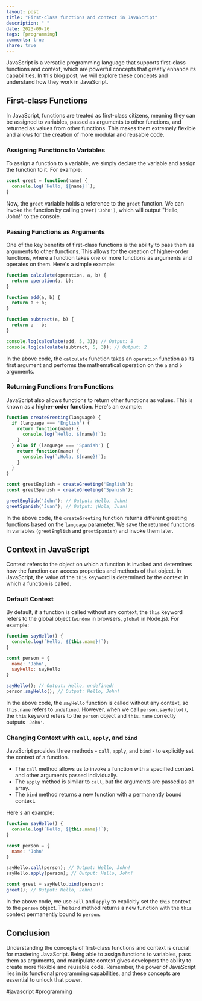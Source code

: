 ```yaml
---
layout: post
title: "First-class functions and context in JavaScript"
description: " "
date: 2023-09-26
tags: [programming]
comments: true
share: true
---
```


JavaScript is a versatile programming language that supports first-class functions and context, which are powerful concepts that greatly enhance its capabilities. In this blog post, we will explore these concepts and understand how they work in JavaScript.

## First-class Functions

In JavaScript, functions are treated as first-class citizens, meaning they can be assigned to variables, passed as arguments to other functions, and returned as values from other functions. This makes them extremely flexible and allows for the creation of more modular and reusable code.

### Assigning Functions to Variables

To assign a function to a variable, we simply declare the variable and assign the function to it. For example:

```javascript
const greet = function(name) {
  console.log(`Hello, ${name}!`);
}
```

Now, the `greet` variable holds a reference to the `greet` function. We can invoke the function by calling `greet('John')`, which will output "Hello, John!" to the console.

### Passing Functions as Arguments

One of the key benefits of first-class functions is the ability to pass them as arguments to other functions. This allows for the creation of higher-order functions, where a function takes one or more functions as arguments and operates on them. Here's a simple example:

```javascript
function calculate(operation, a, b) {
  return operation(a, b);
}

function add(a, b) {
  return a + b;
}

function subtract(a, b) {
  return a - b;
}

console.log(calculate(add, 5, 3)); // Output: 8
console.log(calculate(subtract, 5, 3)); // Output: 2
```

In the above code, the `calculate` function takes an `operation` function as its first argument and performs the mathematical operation on the `a` and `b` arguments.

### Returning Functions from Functions

JavaScript also allows functions to return other functions as values. This is known as a **higher-order function**. Here's an example:

```javascript
function createGreeting(language) {
  if (language === 'English') {
    return function(name) {
      console.log(`Hello, ${name}!`);
    }
  } else if (language === 'Spanish') {
    return function(name) {
      console.log(`¡Hola, ${name}!`);
    }
  }
}

const greetEnglish = createGreeting('English');
const greetSpanish = createGreeting('Spanish');

greetEnglish('John'); // Output: Hello, John!
greetSpanish('Juan'); // Output: ¡Hola, Juan!
```

In the above code, the `createGreeting` function returns different greeting functions based on the `language` parameter. We save the returned functions in variables (`greetEnglish` and `greetSpanish`) and invoke them later.

## Context in JavaScript

Context refers to the object on which a function is invoked and determines how the function can access properties and methods of that object. In JavaScript, the value of the `this` keyword is determined by the context in which a function is called.

### Default Context

By default, if a function is called without any context, the `this` keyword refers to the global object (`window` in browsers, `global` in Node.js). For example:

```javascript
function sayHello() {
  console.log(`Hello, ${this.name}!`);
}

const person = {
  name: 'John',
  sayHello: sayHello
}

sayHello(); // Output: Hello, undefined!
person.sayHello(); // Output: Hello, John!
```

In the above code, the `sayHello` function is called without any context, so `this.name` refers to `undefined`. However, when we call `person.sayHello()`, the `this` keyword refers to the `person` object and `this.name` correctly outputs `'John'`.

### Changing Context with `call`, `apply`, and `bind`

JavaScript provides three methods - `call`, `apply`, and `bind` - to explicitly set the context of a function.

- The `call` method allows us to invoke a function with a specified context and other arguments passed individually.
- The `apply` method is similar to `call`, but the arguments are passed as an array.
- The `bind` method returns a new function with a permanently bound context.

Here's an example:

```javascript
function sayHello() {
  console.log(`Hello, ${this.name}!`);
}

const person = {
  name: 'John'
}

sayHello.call(person); // Output: Hello, John!
sayHello.apply(person); // Output: Hello, John!

const greet = sayHello.bind(person);
greet(); // Output: Hello, John!
```

In the above code, we use `call` and `apply` to explicitly set the `this` context to the `person` object. The `bind` method returns a new function with the `this` context permanently bound to `person`.

## Conclusion

Understanding the concepts of first-class functions and context is crucial for mastering JavaScript. Being able to assign functions to variables, pass them as arguments, and manipulate context gives developers the ability to create more flexible and reusable code. Remember, the power of JavaScript lies in its functional programming capabilities, and these concepts are essential to unlock that power.

#javascript #programming